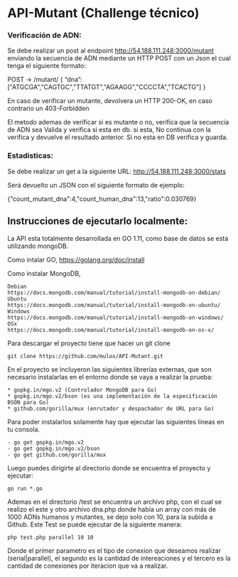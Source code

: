 # API-Mutant (Challenge técnico)

### Verificación de ADN:

Se debe realizar un post al endpoint http://54.188.111.248:3000/mutant  enviando la secuencia de ADN mediante un HTTP POST con un Json el cual tenga el
siguiente formato:

POST → /mutant/
{
“dna”:["ATGCGA","CAGTGC","TTATGT","AGAAGG","CCCCTA","TCACTG"]
}

En caso de verificar un mutante, devolvera un HTTP 200-OK, en caso contrario un 403-Forbidden

El metodo ademas de verificar si es mutante o no, verifica que la secuencia de ADN sea Valida y verifica si esta en db. si esta, No continua con la verifica y devuelve el resultado anterior. Si no esta en DB verifica y guarda.

### Estadisticas:

Se debe realizar un get a la siguiente URL: http://54.188.111.248:3000/stats

Será devuelto un JSON con el siguiente formato de ejemplo:

{"count_mutant_dna":4,"count_human_dna":13,"ratio":0.030769}


## Instrucciones de ejecutarlo localmente:

La API esta totalmente desarrollada en GO 1.11, como base de datos se esta utilizando mongoDB.

Como intalar GO, https://golang.org/doc/install

Como instalar MongoDB, 

	Debian
	https://docs.mongodb.com/manual/tutorial/install-mongodb-on-debian/
	Ubuntu
	https://docs.mongodb.com/manual/tutorial/install-mongodb-on-ubuntu/
	Windows
	https://docs.mongodb.com/manual/tutorial/install-mongodb-on-windows/
	OSx
	https://docs.mongodb.com/manual/tutorial/install-mongodb-on-os-x/

Para descargar el proyecto tiene que hacer un git clone

	git clone https://github.com/mulox/API-Mutant.git

En el proyecto se incluyeron las siguientes librerías externas, que son necesario instalarlas en el entorno donde se vaya a realizar la prueba:

	* gopkg.in/mgo.v2 (Controlador MongoDB para Go)
	* gopkg.in/mgo.v2/bson (es una implementación de la especificación BSON para Go)
	* github.com/gorilla/mux (enrutador y despachador de URL para Go)

Para poder instalarlos solamente hay que ejecutar las siguientes lineas en tu consola.

	- go get gopkg.in/mgo.v2
	- go get gopkg.in/mgo.v2/bson
	- go get github.com/gorilla/mux

Luego puedes dirigirte al directorio donde se encuentra el proyecto y ejecutar:

	go run *.go


Ademas en el directorio /test se encuentra un archivo php, con el cual se realizo el este y otro archivo dna.php donde había un array con más de 1000 ADNs humanos y mutantes, se dejo solo con 10, para la subida a Github. Este Test se puede ejecutar de la siguiente manera:

	php test.php parallel 10 10

Donde el primer parametro es el tipo de conexion que deseamos realizar (serial|parallel), el segundo es la cantidad de intereaciones y el tercero es la cantidad de conexiones por iteracion que va a realizar.


